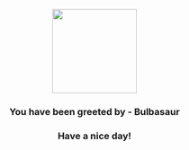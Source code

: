 <p align="center">
            <img src="https://raw.githubusercontent.com/PokeAPI/sprites/master/sprites/pokemon/1.png" width="150" height="150">
          </p>
          <h3 align="center">You have been greeted by - <b>Bulbasaur</b></h3>
          <h3 align="center">Have a nice day!</h3>
        